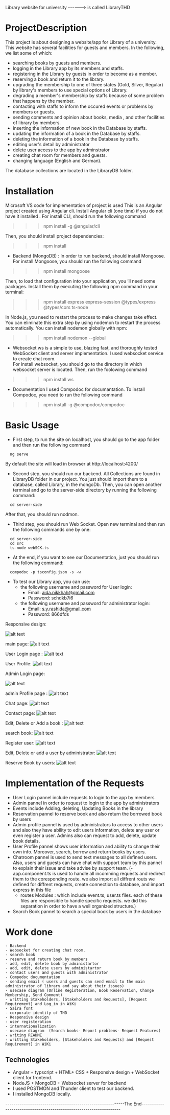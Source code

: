 Library website for university  ------>  is called LibraryTHD


# ProjectDescription

This project is about designing a website/app for Library of a university. This website has several facilities for guests and members. In the following, we list some of which:

- searching books by guests and members.
- logging in the Library app by its members and staffs.
- registering in the Library by guests in order to become as a member.
- reserving a book and return it to the library.
- upgrading the membership to one of three states (Gold, Silver, Regular) by library's members to use special options of Library.
- degrading a member's membership by staffs because of some problem that happens by the member.
- contacting with staffs to inform the occured events or problems by members or guests.
- sending comments and opinion about books, media , and other facilities of library by members.
- inserting the information of new book in the Database by staffs.
- updating the information of a book in the Database by staffs.
- deleting the information of a book in the Database by staffs.
- editing user's detail by administrator
- delete user access to the app by adminstrator
- creating chat room for members and guests.
- changing language (English and German).


The database collections are located in the LibraryDB folder.

# Installation
Microsoft VS code for implementation of project is used
This is an Angular project created using Angular cli. Install Angular cli (one time) if you do not have it installed .
For install CLI, should run the following command

>>> npm install -g @angular/cli


Then, you should install project dependencies:

>>> npm install

- Backend (MongoDB) : 
In order to run backend, should install Mongoose. For install Mongoose, you should run the following command

>>> npm install mongoose

Then, to load that configuration into your application, you ’ll need some packages. Install them by executing the following npm command in your terminal:

>>> npm install express express-session @types/express @types/cors ts-node

In Node.js, you need to restart the process to make changes take effect. You can eliminate this extra step by using nodemon to restart the process automatically. You can install nodemon globally with npm:

>>> npm install nodemon --global

- Websocket 
ws is a simple to use, blazing fast, and thoroughly tested WebSocket client and server implementation. I used websocket service to create chat room.  
For install websocket, you should go to the directory in which websocket server is located. Then, run the foolowing command

>>> npm install ws

- Documentation
I used Compodoc for documantation. To install Compodoc, you need to run the following command

>>> npm install -g @compodoc/compodoc


# Basic Usage

- First step, to run the site on localhost, you should go to the app folder and then run the following command
```
  ng serve
```
By default the site will load in browser at http://localhost:4200/

- Second step, you should run our backend. All Collections are found in LibraryDB folder in our project. You just should import them to a database, called Library, in the mongoDb. Then, you can open another terminal and go to the server-side directory by running the following command:
```
  cd server-side 
```
After that, you should run nodmon. 

- Third step, you should run Web Socket. Open new terminal and then run the following commands one by one:
```
  cd server-side 
  cd src
  ts-node webSCK.ts
```
- At the end, if you want to see our Documentation, just you should run the following command:
```
  compodoc -p tsconfig.json -s -w
```


- To test our Library app, you can use:
  - the following username and password for User login:
     - Email:  aida.nikkhah@gmail.com
     - Password: schdkb7i6
  - the following username and password for administrator login:
     - Email:  s.y.rashida@gmail.com
     - Password:  866dfds


Responsive design:

 ![alt text](./src/assets/img/basic%20usage/responsive.jpg)

main page:
 ![alt text](./src/assets/img/basic%20usage/first.jpg)

User Login page :
 ![alt text](./src/assets/img/basic%20usage/user-login.jpg)

User Profile:
 ![alt text](./src/assets/img/basic%20usage/user-profile.jpg)


Admin Login page:

![alt text](./src/assets/img/basic%20usage/admin-login.jpg)

admin Profile page :
 ![alt text](./src/assets/img/basic%20usage/admin-profile.jpg)


Chat page:
![alt text](./src/assets/img/basic%20usage/chat.jpg)

Contact page:
![alt text](./src/assets/img/basic%20usage/contact.jpg)

Edit, Delete or Add a book :
![alt text](./src/assets/img/basic%20usage/book-management.jpg)

search book:
![alt text](./src/assets/img/basic%20usage/search.jpg)

Register user:
![alt text](./src/assets/img/basic%20usage/register.jpg)

Edit, Delete or add a user by administrator:
![alt text](./src/assets/img/basic%20usage/users-management.jpg)

Reserve Book by users:
 ![alt text](./src/assets/img/basic%20usage/reserve-book.jpg)


# Implementation of the Requests
- User Login pannel include requests to login to the app by members
- Admin pannel in order to request to login to the app by administrators
- Events include Adding, deleting, Updating Books in the library
- Reservation pannel to reserve book and also return the borrowed book by users
- Admin profile pannel is used by administrators to access to other users and also they have ability to edit users information, delete any user or even register a user. Admins also can request to add, delete, update book details.
- User Profile pannel shows user information and ability to change their own info. Moreover, search, borrow and return books by users.
- Chatroom pannel is used to send text messages to all defined users. Also, users and guests can have chat with support team by this pannel to explain their issue and take advise by support team.
(- app.component.ts is used to handle all incomming requests and redirect them to the coresponding route. we also import all diffrent routs we defined for diffrent requests, create connection to database, and import express in this file
  - routes Modules : which include event.ts, user.ts files.
  each of these files are responsible to handle specific requests. we did this separation in order to have a well organized structure.)
- Search Book pannel to search a special book by users in the database

# Work done
    - Backend 
    - Websocket for creating chat room.
    - search book 
    - reserve and return book by members
    - add, edit, delete book by administartor
    - add, edit, delete users by administartor
    - contact users and guests with administrator
    - Compodoc documentation
    - sending email ( users and guests can send email to the main administrator of library and say about their issues)
    - usecase diagram (Online Registeration, Book Reservation, Change Membership, Send Comment)
    - writting Stakeholders, [Stakeholders and Requests], [Request Requirement] and Log_in in WiKi
    - Saira font
    - corporate identity of THD
    - Responsive design
    - user registeration
    - internationalization
    - usecase diagram  (Search books- Report problems- Request Features)
    - writing README
    - writting Stakeholders, [Stakeholders and Requests] and [Request Requirement] in WiKi

## Technologies
- Angular + typscript + HTML+ CSS + Responsive design + WebSocket  client for frontend.
- NodeJS + MongoDB + Websocket server for backend 
- I used POSTMON and Thunder client to test our backend.
- I installed MongoDB locally.




----------------------------------------------------------The End-------------------------------------------------------------------
